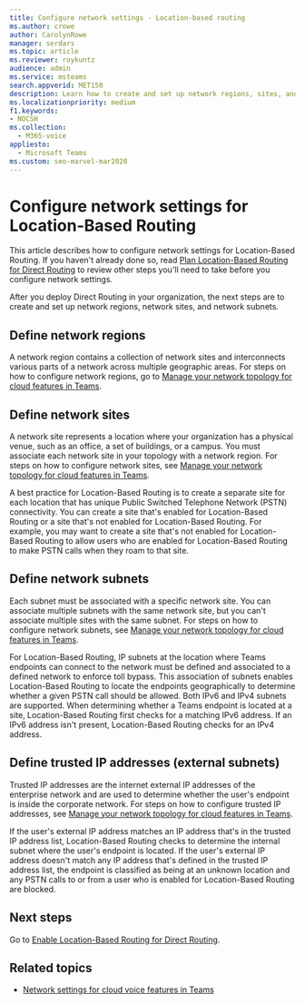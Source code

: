 ```yaml
---
title: Configure network settings - Location-based routing
ms.author: crowe
author: CarolynRowe
manager: serdars
ms.topic: article
ms.reviewer: roykuntz
audience: admin
ms.service: msteams
search.appverid: MET150
description: Learn how to create and set up network regions, sites, and subnets for Location-Based Routing for Direct Routing.
ms.localizationpriority: medium
f1.keywords:
- NOCSH
ms.collection: 
  - M365-voice
appliesto: 
  - Microsoft Teams
ms.custom: seo-marvel-mar2020
---
```


# Configure network settings for Location-Based Routing

This article describes how to configure network settings for Location-Based Routing. If you haven't already done so, read [Plan Location-Based Routing for Direct Routing](location-based-routing-plan.md) to review other steps you'll need to take before you configure network settings.

After you deploy Direct Routing in your organization, the next steps are to create and set up network regions, network sites, and network subnets.

## Define network regions

A network region contains a collection of network sites and interconnects various parts of a network across multiple geographic areas. For steps on how to configure network regions, go to [Manage your network topology for cloud features in Teams](manage-your-network-topology.md).

## Define network sites

A network site represents a location where your organization has a physical venue, such as an office, a set of buildings, or a campus. You must associate each network site in your topology with a network region. For steps on how to configure network sites, see [Manage your network topology for cloud features in Teams](manage-your-network-topology.md).

A best practice for Location-Based Routing is to create a separate site for each location that has unique Public Switched Telephone Network (PSTN) connectivity. You can create a site that's enabled for Location-Based Routing or a site that's not enabled for Location-Based Routing. For example, you may want to create a site that's not enabled for Location-Based Routing to allow users who are enabled for Location-Based Routing to make PSTN calls when they roam to that site.

## Define network subnets

Each subnet must be associated with a specific network site. You can associate multiple subnets with the same network site, but you can't associate multiple sites with the same subnet. For steps on how to configure network subnets, see  [Manage your network topology for cloud features in Teams](manage-your-network-topology.md).

For Location-Based Routing, IP subnets at the location where Teams endpoints can connect to the network must be defined and associated to a defined network to enforce toll bypass. This association of subnets enables Location-Based Routing to locate the endpoints geographically to determine whether a given PSTN call should be allowed. Both IPv6 and IPv4 subnets are supported. When determining whether a Teams endpoint is located at a site, Location-Based Routing first checks for a matching IPv6 address. If an IPv6 address isn't present, Location-Based Routing checks for an IPv4 address.

## Define trusted IP addresses (external subnets)

Trusted IP addresses are the internet external IP addresses of the enterprise network and are used to determine whether the user's endpoint is inside the corporate network. For steps on how to configure trusted IP addresses, see [Manage your network topology for cloud features in Teams](manage-your-network-topology.md).

If the user's external IP address matches an IP address that's in the trusted IP address list, Location-Based Routing checks to determine the internal subnet where the user's endpoint is located. If the user's external IP address doesn't match any IP address that's defined in the trusted IP address list, the endpoint is classified as being at an unknown location and any PSTN calls to or from a user who is enabled for Location-Based Routing are blocked.

## Next steps

Go to [Enable Location-Based Routing for Direct Routing](location-based-routing-enable.md).

## Related topics

- [Network settings for cloud voice features in Teams](cloud-voice-network-settings.md)
